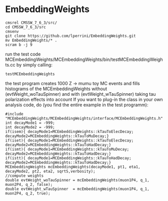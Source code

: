 # EmbeddingWeights
```
cmsrel CMSSW_7_6_3/src/
cd CMSSW_7_6_3/src
cmsenv
git clone https://github.com/lperrini/EmbeddingWeights.git
mv EmbeddingWeights/* .
scram b -j 9
```

run the test code MCEmbeddingWeights/MCEmbeddingWeights/bin/testMCEmbeddingWeights.cc by simply calling:
```
testMCEmbeddingWeights
```

the test program creates 1000 Z -> mumu toy MC events and fills histograms of the MCEmbeddingWeights without (evtWeight_woTauSpinner) and with (evtWeight_wTauSpinner) taking tau polarization effects into account
If you want to plug-in the class in your own analysis code, do (you find the entire example in the test programm):
```
#include "MCEmbeddingWeights/MCEmbeddingWeights/interface/MCEmbeddingWeights.h"
int decayMode1 = -999;
int decayMode2 = -999;
if(isem){ decayMode1=MCEmbeddingWeights::kTauToElecDecay; decayMode2=MCEmbeddingWeights::kTauToMuDecay;}
if(iset){ decayMode1=MCEmbeddingWeights::kTauToElecDecay; decayMode2=MCEmbeddingWeights::kTauToHadDecay;}
if(ismt){ decayMode1=MCEmbeddingWeights::kTauToMuDecay;   decayMode2=MCEmbeddingWeights::kTauToHadDecay;}
if(istt){ decayMode1=MCEmbeddingWeights::kTauToHadDecay;  decayMode2=MCEmbeddingWeights::kTauToHadDecay;}
MCEmbeddingWeights mcEmbeddingWeights(decayMode1, pt1, eta1, decayMode2, pt2, eta2, sqrtS,verbosity);
//compute weights
double evtWeight_woTauSpinner = mcEmbeddingWeights(muon1P4, q_1, muon2P4, q_2, false);
double evtWeight_wTauSpinner  = mcEmbeddingWeights(muon1P4, q_1, muon2P4, q_2, true);
```






